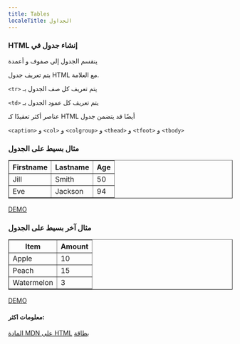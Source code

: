 ```yaml
---
title: Tables
localeTitle: الجداول
---
```

### HTML إنشاء جدول في

ينقسم الجدول إلى صفوف و أعمدة

يتم تعريف جدول HTML مع العلامة.

`<tr>` يتم تعريف كل صف الجدول بـ 

`<td>` يتم تعريف كل عمود الجدول بـ 

عناصر أكثر تعقيدًا كـ HTML أيضًا قد يتضمن جدول 

`<caption>` و `<col>` و `<colgroup>` و `<thead>` و `<tfoot>` و `<tbody>`

### مثال بسيط على الجدول

<table border=1 style="width:100%"> 
  <tr> 
    <th>Firstname</th> 
    <th>Lastname</th> 
    <th>Age</th> 
  </tr> 
  <tr> 
    <td>Jill</td> 
    <td>Smith</td> 
    <td>50</td> 
  </tr> 
  <tr> 
    <td>Eve</td> 
    <td>Jackson</td> 
    <td>94</td> 
  </tr> 
 </table> 
 

[DEMO](https://codepen.io/arachid/pen/jeeLoO)

### مثال آخر بسيط على الجدول

<table border=1 style="width:100%"> 
    <tr> 
      <th>Item</th> 
      <th>Amount</th> 
    </tr> 
    <tr> 
      <td>Apple</td> 
      <td>10</td> 
    </tr> 
    <tr> 
      <td>Peach</td> 
      <td>15</td> 
    </tr> 
    <tr> 
      <td>Watermelon</td> 
      <td>3</td> 
    </tr> 
</table> 

[DEMO](https://codepen.io/arachid/pen/jeeLgO)



#### معلومات اكثر:

[المادة MDN على HTML](https://developer.mozilla.org/en-US/docs/Web/HTML/Element/table) [بطاقة](https://developer.mozilla.org/en-US/docs/Web/HTML/Element/table)
